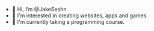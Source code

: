 - 👋 Hi, I’m @JakeSeshn
- 👀 I'm interested in creating websites, apps and games.
- 🌱 I'm currently taking a programming course.

<!---
JakeSeshn/JakeSeshn is a ✨ special ✨ repository because its `README.md` (this file) appears on your GitHub profile.
You can click the Preview link to take a look at your changes.
--->
